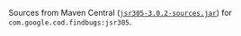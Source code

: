 Sources from Maven Central ([`jsr305-3.0.2-sources.jar`](https://search.maven.org/remotecontent?filepath=com/google/code/findbugs/jsr305/3.0.2/jsr305-3.0.2-sources.jar)) for `com.google.cod.findbugs:jsr305`.
